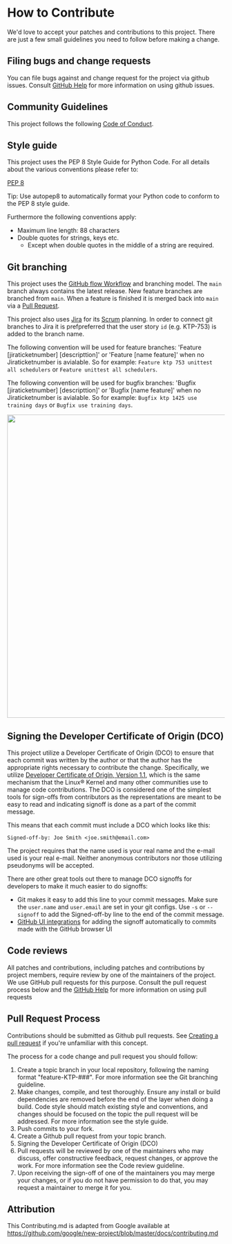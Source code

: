 <!--
SPDX-FileCopyrightText: 2017-2021 Alliander N.V. <korte.termijn.prognoses@alliander.com>

SPDX-License-Identifier: MPL-2.0
-->

# How to Contribute

We'd love to accept your patches and contributions to this project. There are
just a few small guidelines you need to follow before making a change.


## Filing bugs and change requests

You can file bugs against and change request for the project via github issues. Consult [GitHub Help](https://docs.github.com/en/free-pro-team@latest/github/managing-your-work-on-github/creating-an-issue) for more
information on using github issues.

## Community Guidelines

This project follows the following [Code of Conduct](https://github.com/Alliander/icarus-demand-live/blob/master/Code-of-conduct.md).

## Style guide

This project uses the PEP 8 Style Guide for Python Code. For all details about the various conventions please refer to:

[PEP 8](https://www.python.org/dev/peps/pep-0008)

Tip: Use autopep8 to automatically format your Python code to conform to the PEP 8 style guide.

Furthermore the following conventions apply:

* Maximum line length: 88 characters
* Double quotes for strings, keys etc.
    * Except when double quotes in the middle of a string are required.

## Git branching

This project uses the [GitHub flow Workflow](https://guides.github.com/introduction/flow/) and branching model. The `main` branch always contains the latest release. New feature branches are branched from `main`. When a feature is finished it is merged back into `main` via a [Pull Request](https://docs.github.com/en/github/collaborating-with-pull-requests/proposing-changes-to-your-work-with-pull-requests/about-pull-requests#:~:text=Pull%20requests%20let%20you%20tell,merged%20into%20the%20base%20branch.).

This project also uses [Jira](https://www.atlassian.com/software/jira) for its [Scrum](https://en.wikipedia.org/wiki/Scrum_software_development) planning. In order to connect git branches to Jira it is prefpreferred that the user story `id` (e.g. KTP-753) is added to the branch name.

The following convention will be used for feature branches: 'Feature [jiraticketnumber] [descripttion]' or 'Feature [name feature]' when no Jiraticketnumber is avialable.  So for example:  `Feature ktp 753 unittest all schedulers` or `Feature unittest all schedulers`.

The following convention will be used for bugfix branches: 'Bugfix [jiraticketnumber] [descripttion]' or 'Bugfix [name feature]' when no Jiraticketnumber is avialable.  So for example:  `Bugfix ktp 1425 use training days` or `Bugfix use training days`.

<img src="https://github.com/Alliander/icarus-forecasts/blob/master/img/gitflow.svg" width="700">

## Signing the Developer Certificate of Origin (DCO)
This project utilize a Developer Certificate of Origin (DCO) to ensure that each commit was written by the author or that the author has the appropriate rights necessary to contribute the change. Specifically, we utilize [Developer Certificate of Origin, Version 1.1](http://developercertificate.org/),  which is the same mechanism that the Linux® Kernel and many other communities use to manage code contributions. The DCO is considered one of the simplest tools for sign-offs from contributors as the representations are meant to be easy to read and indicating signoff is done as a part of the commit message.

This means that each commit must include a DCO which looks like this:

`Signed-off-by: Joe Smith <joe.smith@email.com>`

The project requires that the name used is your real name and the e-mail used is your real e-mail. Neither anonymous contributors nor those utilizing pseudonyms will be accepted.

There are other great tools out there to manage DCO signoffs for developers to make it much easier to do signoffs:
* Git makes it easy to add this line to your commit messages. Make sure the `user.name` and `user.email` are set in your git configs. Use `-s` or `--signoff` to add the Signed-off-by line to the end of the commit message.
* [GitHub UI integrations]( https://github.com/scottrigby/dco-gh-ui ) for adding the signoff automatically to commits made with the GitHub browser UI

## Code reviews

All patches and contributions, including patches and contributions by project members, require review by one of the maintainers of the project. We
use GitHub pull requests for this purpose. Consult the pull request process below and the
[GitHub Help](https://help.github.com/articles/about-pull-requests/) for more
information on using pull requests

## Pull Request Process
Contributions should be submitted as Github pull requests. See [Creating a pull request](https://docs.github.com/en/github/collaborating-with-issues-and-pull-requests/creating-a-pull-request) if you're unfamiliar with this concept.

The process for a code change and pull request you should follow:

1. Create a topic branch in your local repository, following the naming format
"feature-KTP-###". For more information see the Git branching guideline.
1. Make changes, compile, and test thoroughly. Ensure any install or build dependencies are removed before the end of the layer when doing a build. Code style should match existing style and conventions, and changes should be focused on the topic the pull request will be addressed. For more information see the style guide.
1. Push commits to your fork.
1. Create a Github pull request from your topic branch.
1. Signing the Developer Certificate of Origin (DCO)
1. Pull requests will be reviewed by one of the maintainers who may discuss, offer constructive feedback, request changes, or approve
the work. For more information see the Code review guideline.
1. Upon receiving the sign-off of one of the maintainers you may merge your changes, or if you
   do not have permission to do that, you may request a maintainer to merge it for you.


## Attribution

This Contributing.md is adapted from Google
available at
https://github.com/google/new-project/blob/master/docs/contributing.md






